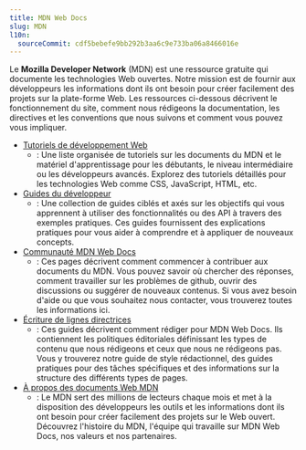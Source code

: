 ```yaml
---
title: MDN Web Docs
slug: MDN
l10n:
  sourceCommit: cdf5bebefe9bb292b3aa6c9e733ba06a8466016e
---
```


Le **Mozilla Developer Network** (MDN) est une ressource gratuite qui documente les technologies Web ouvertes.
Notre mission est de fournir aux développeurs les informations dont ils ont besoin pour créer facilement des projets sur la plate-forme Web.
Les ressources ci-dessous décrivent le fonctionnement du site, comment nous rédigeons la documentation, les directives et les conventions que nous suivons et comment vous pouvez vous impliquer.

- [Tutoriels de développement Web](/fr/docs/MDN/Tutorials)
  - : Une liste organisée de tutoriels sur les documents du MDN et le matériel d'apprentissage pour les débutants, le niveau intermédiaire ou les développeurs avancés.
  Explorez des tutoriels détaillés pour les technologies Web comme CSS, JavaScript, HTML, etc.
- [Guides du développeur](/fr/docs/MDN/Guides)
  - : Une collection de guides ciblés et axés sur les objectifs qui vous apprennent à utiliser des fonctionnalités ou des API à travers des exemples pratiques.
  Ces guides fournissent des explications pratiques pour vous aider à comprendre et à appliquer de nouveaux concepts.
- [Communauté MDN Web Docs](/fr/docs/MDN/Community)
  - : Ces pages décrivent comment commencer à contribuer aux documents du MDN.
  Vous pouvez savoir où chercher des réponses, comment travailler sur les problèmes de github, ouvrir des discussions ou suggérer de nouveaux contenus.
  Si vous avez besoin d'aide ou que vous souhaitez nous contacter, vous trouverez toutes les informations ici.
- [Écriture de lignes directrices](/fr/docs/MDN/Writing_guidelines)
  - : Ces guides décrivent comment rédiger pour MDN Web Docs.
  Ils contiennent les politiques éditoriales définissant les types de contenu que nous rédigeons et ceux que nous ne rédigeons pas.
  Vous y trouverez notre guide de style rédactionnel, des guides pratiques pour des tâches spécifiques et des informations sur la structure des différents types de pages.
- [À propos des documents Web MDN](/fr/about)
  - : Le MDN sert des millions de lecteurs chaque mois et met à la disposition des développeurs les outils et les informations dont ils ont besoin pour créer facilement des projets sur le Web ouvert.
  Découvrez l'histoire du MDN, l'équipe qui travaille sur MDN Web Docs, nos valeurs et nos partenaires.
